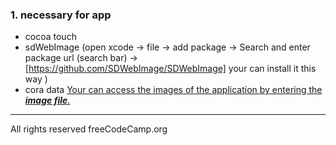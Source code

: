 ### 1. necessary for app 
- cocoa touch
- sdWebImage (open xcode -> file -> add package -> Search and enter package url (search bar) -> [https://github.com/SDWebImage/SDWebImage] your can install it this way )
- cora data
[Your can access the images of the application by entering the **_image file_**.](https://github.com/sygzg/Netflix_clone/tree/main/image)








---
All rights reserved freeCodeCamp.org
